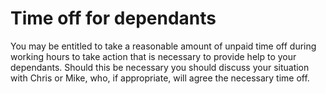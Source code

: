 # Time off for dependants

You may be entitled to take a reasonable amount of unpaid time off during working hours to take action that is necessary to provide help to your dependants. Should this be necessary you should discuss your situation with Chris or Mike, who, if appropriate, will agree the necessary time off.
